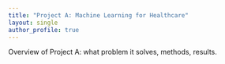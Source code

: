 ```yaml
---
title: "Project A: Machine Learning for Healthcare"
layout: single
author_profile: true
---
```


Overview of Project A: what problem it solves, methods, results.
